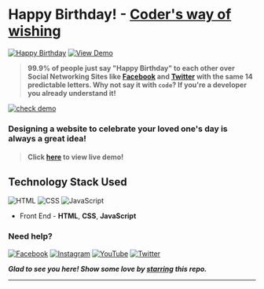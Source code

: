 # Happy Birthday! - [Coder's way of wishing](https://smilegupta.github.io/BirthdayWishes/)
[![Happy Birthday](https://img.shields.io/badge/Happy-Birthday-dodgerblue.svg?style=for-the-badge)](https://github.com/smilegupta/BirthdayWishes/) [![View Demo](https://img.shields.io/badge/View-Demo-teal.svg?style=for-the-badge)](https://smilegupta.github.io/BirthdayWishes/)
> **99.9% of people just say "Happy Birthday" to each other over Social Networking Sites like [Facebook](https://www.facebook.com/smilegupta.1998) and [Twitter](https://twitter.com/gupta_smile_) with the same 14 predictable letters. Why not say it with `code`? If you're a developer you already understand it!**

[![check demo](https://forthebadge.com/images/badges/its-not-a-lie-if-you-believe-it.svg)](https://smilegupta.github.io/BirthdayWishes/)

### Designing a website to celebrate your loved one's day is always a great idea!

> #### Click [here](https://smilegupta.github.io/BirthdayWishes/) to view live demo!

## Technology Stack Used

![HTML](https://img.shields.io/badge/frontend-html-orange.svg?logo=html5&style=flat-square) 
![CSS](https://img.shields.io/badge/frontend-css-yellowgreen.svg?logo=css3&style=flat-square)
![JavaScript](https://img.shields.io/badge/frontend-javascript-yellow.svg?logo=javascript&style=flat-square)

- Front End - **HTML**, **CSS**, **JavaScript**

### Need help?

[![Facebook](https://img.shields.io/static/v1.svg?label=follow&message=@diddod.dogdid&color=9cf&logo=facebook&style=flat&logoColor=white&colorA=informational)](https://m.facebook.com/diddid.dogdid)  [![Instagram](https://img.shields.io/static/v1.svg?label=follow&message=@diddog.in&color=grey&logo=instagram&style=flat&logoColor=white&colorA=critical)](https://www.instagram.com/diddog.in/) [![YouTube](https://img.shields.io/static/v1.svg?label=connect&message=@Did-Dog&color=9cf&logo=linkedin&style=flat&logoColor=white&colorA=blue)](https://m.youtube.com/channel/UCxuyWS7wdHw6hq05b75hmZg/videos) [![Twitter](https://img.shields.io/static/v1.svg?label=connect&message=@diddog_in&color=grey&logo=twitter&style=flat&logoColor=white&colorA=critical)](https://mobile.twitter.com/diddog_in)

***Glad to see you here! Show some love by [starring](https://github.com/smilegupta/BirthdayWishes/) this repo.***

******
